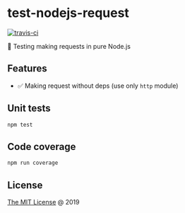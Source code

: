# test-nodejs-request

[![travis-ci](https://api.travis-ci.com/piecioshka/test-nodejs-request.svg?branch=master)](https://app.travis-ci.com/github/piecioshka/test-nodejs-request)

:ledger: Testing making requests in pure Node.js

## Features

* :white_check_mark: Making request without deps (use only `http` module)

## Unit tests

```bash
npm test
```

## Code coverage

```bash
npm run coverage
```

## License

[The MIT License](http://piecioshka.mit-license.org) @ 2019
